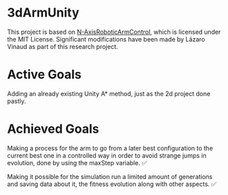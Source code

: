 # 3dArmUnity
This project is based on [N-AxisRoboticArmControl](https://github.com/brenocq/N-AxisRoboticArmControl/tree/master), which is licensed under the MIT License. Significant modifications have been made by Lázaro Vinaud as part of this research project.

# Active Goals

Adding an already existing Unity A* method, just as the 2d project done pastly.

# Achieved Goals

Making a process for the arm to go from a later best configuration to the current best one in a controlled way in order to avoid strange jumps in evolution, done by using the maxStep variable. ✅

Making it possible for the simulation run a limited amount of generations and saving data about it, the fitness evolution along with other aspects. ✅
